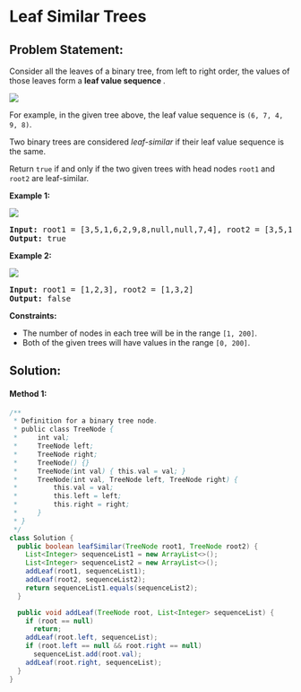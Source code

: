 # Leaf Similar Trees

## Problem Statement:

Consider all the leaves of a binary tree, from left to right order, the values of those leaves form a  **leaf value sequence** *.*

![](https://s3-lc-upload.s3.amazonaws.com/uploads/2018/07/16/tree.png)

For example, in the given tree above, the leaf value sequence is `(6, 7, 4, 9, 8)`.

Two binary trees are considered *leaf-similar* if their leaf value sequence is the same.

Return `true` if and only if the two given trees with head nodes `root1` and `root2` are leaf-similar.

**Example 1:**

![](https://assets.leetcode.com/uploads/2020/09/03/leaf-similar-1.jpg)

<pre><strong>Input:</strong> root1 = [3,5,1,6,2,9,8,null,null,7,4], root2 = [3,5,1,6,7,4,2,null,null,null,null,null,null,9,8]
<strong>Output:</strong> true
</pre>

**Example 2:**

![](https://assets.leetcode.com/uploads/2020/09/03/leaf-similar-2.jpg)

<pre><strong>Input:</strong> root1 = [1,2,3], root2 = [1,3,2]
<strong>Output:</strong> false
</pre>

**Constraints:**

* The number of nodes in each tree will be in the range `[1, 200]`.
* Both of the given trees will have values in the range `[0, 200]`.

## Solution:

#### Method 1:

```java
/**
 * Definition for a binary tree node.
 * public class TreeNode {
 *     int val;
 *     TreeNode left;
 *     TreeNode right;
 *     TreeNode() {}
 *     TreeNode(int val) { this.val = val; }
 *     TreeNode(int val, TreeNode left, TreeNode right) {
 *         this.val = val;
 *         this.left = left;
 *         this.right = right;
 *     }
 * }
 */
class Solution {
  public boolean leafSimilar(TreeNode root1, TreeNode root2) {
    List<Integer> sequenceList1 = new ArrayList<>();
    List<Integer> sequenceList2 = new ArrayList<>();
    addLeaf(root1, sequenceList1);
    addLeaf(root2, sequenceList2);
    return sequenceList1.equals(sequenceList2);
  }

  public void addLeaf(TreeNode root, List<Integer> sequenceList) {
    if (root == null)
      return;
    addLeaf(root.left, sequenceList);
    if (root.left == null && root.right == null)
      sequenceList.add(root.val);
    addLeaf(root.right, sequenceList);
  }
}
```

